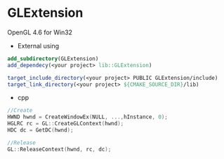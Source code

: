 # GLExtension

OpenGL 4.6 for Win32

* External using
```cmake
add_subdirectory(GLExtension)
add_dependecy(<your project> lib::GLExtension)

target_include_directory(<your project> PUBLIC GLExtension/include)
target_link_directory(<your project> ${CMAKE_SOURCE_DIR}/lib)
```

* cpp
``` c++
//Create
HWND hwnd = CreateWindowEx(NULL, ...,hInstance, 0);
HGLRC rc = GL::CreateGLContext(hwnd);
HDC dc = GetDC(hwnd);

//Release
GL::ReleaseContext(hwnd, rc, dc); 
```